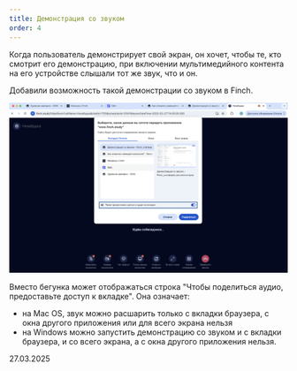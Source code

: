 ```yaml
---
title: Демонстрация со звуком
order: 4
---
```


Когда пользователь демонстрирует свой экран, он хочет, чтобы те, кто смотрит его демонстрацию, при включении мультимедийного контента на его устройстве слышали тот же звук, что и он.

Добавили возможность такой демонстрации со звуком в Finch.

![](<./image (142).png>)

Вместо бегунка может отображаться строка "Чтобы поделиться аудио, предоставьте доступ к вкладке". Она означает:

-  на Mac OS, звук можно расшарить только с вкладки браузера, с окна другого приложения или для всего экрана нельзя
-  на Windows можно запустить демонстрацию со звуком и с вкладки браузера, и со всего экрана, а с окна другого приложения нельзя.

27\.03.2025